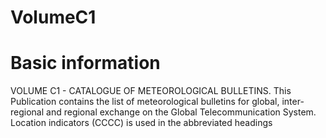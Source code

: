 # VolumeC1
# Basic information
VOLUME C1 - CATALOGUE OF METEOROLOGICAL BULLETINS.
This Publication contains the list of meteorological bulletins for global, inter-regional and regional exchange on the Global Telecommunication System.
Location indicators (CCCC) is used in the abbreviated headings
